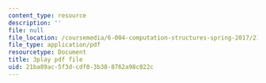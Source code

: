 ```yaml
---
content_type: resource
description: ''
file: null
file_location: /coursemedia/6-004-computation-structures-spring-2017/21ba89ac5f3dcdf03b388762a98c022c_cVEj5p9GiBA.pdf
file_type: application/pdf
resourcetype: Document
title: 3play pdf file
uid: 21ba89ac-5f3d-cdf0-3b38-8762a98c022c
---
```

